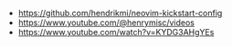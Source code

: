 - https://github.com/hendrikmi/neovim-kickstart-config
- https://www.youtube.com/@henrymisc/videos
- https://www.youtube.com/watch?v=KYDG3AHgYEs
